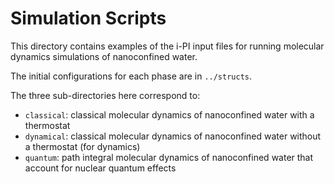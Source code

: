 # Simulation Scripts

This directory contains examples of the i-PI input files for running molecular dynamics simulations of nanoconfined water.

The initial configurations for each phase are in `../structs`.

The three sub-directories here correspond to:

- `classical`: classical molecular dynamics of nanoconfined water with a thermostat
- `dynamical`: classical molecular dynamics of nanoconfined water without a thermostat (for dynamics)
- `quantum`: path integral molecular dynamics of nanoconfined water that account for nuclear quantum effects

